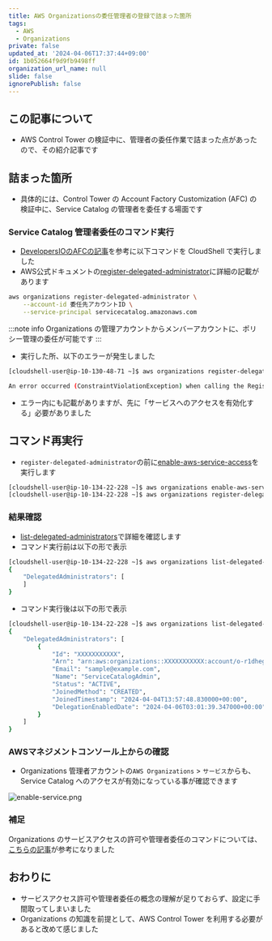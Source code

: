 ```yaml
---
title: AWS Organizationsの委任管理者の登録で詰まった箇所
tags:
  - AWS
  - Organizations
private: false
updated_at: '2024-04-06T17:37:44+09:00'
id: 1b052664f9d9fb9498ff
organization_url_name: null
slide: false
ignorePublish: false
---
```

## この記事について

- AWS Control Tower の検証中に、管理者の委任作業で詰まった点があったので、その紹介記事です

## 詰まった箇所

- 具体的には、Control Tower の Account Factory Customization (AFC) の検証中に、Service Catalog の管理者を委任する場面です

### Service Catalog 管理者委任のコマンド実行

- [DevelopersIOのAFCの記事](https://dev.classmethod.jp/articles/control-tower-account-factory-customization/)を参考に以下コマンドを CloudShell で実行しました
- AWS公式ドキュメントの[register-delegated-administrator](https://awscli.amazonaws.com/v2/documentation/api/latest/reference/organizations/register-delegated-administrator.html)に詳細の記載があります

```bash
aws organizations register-delegated-administrator \
    --account-id 委任先アカウントID \
    --service-principal servicecatalog.amazonaws.com
```

:::note info
Organizations の管理アカウントからメンバーアカウントに、ポリシー管理の委任が可能です
:::

- 実行した所、以下のエラーが発生しました

```bash
[cloudshell-user@ip-10-130-48-71 ~]$ aws organizations register-delegated-administrator --account-id XXXXXXXXXXX --service-principal servicecatalog.amazonaws.com

An error occurred (ConstraintViolationException) when calling the RegisterDelegatedAdministrator operation: You must enable service access before you delegate an administrator for this service. Call the AWS API EnableAWSServiceAccess first.
```

- エラー内にも記載がありますが、先に「サービスへのアクセスを有効化する」必要がありました

## コマンド再実行

- `register-delegated-administrator`の前に[enable-aws-service-access](https://awscli.amazonaws.com/v2/documentation/api/latest/reference/organizations/enable-aws-service-access.html)を実行します

```bash
[cloudshell-user@ip-10-134-22-228 ~]$ aws organizations enable-aws-service-access --service-principal servicecatalog.amazonaws.com
[cloudshell-user@ip-10-134-22-228 ~]$ aws organizations register-delegated-administrator --account-id XXXXXXXXXXX --service-principal servicecatalog.amazonaws.com
```

### 結果確認

- [list-delegated-administrators](https://awscli.amazonaws.com/v2/documentation/api/latest/reference/organizations/list-delegated-administrators.html)で詳細を確認します
- コマンド実行前は以下の形で表示

```bash
[cloudshell-user@ip-10-134-22-228 ~]$ aws organizations list-delegated-administrators
{
    "DelegatedAdministrators": [
    ]
}
```

- コマンド実行後は以下の形で表示

```bash
[cloudshell-user@ip-10-134-22-228 ~]$ aws organizations list-delegated-administrators
{
    "DelegatedAdministrators": [
        {
            "Id": "XXXXXXXXXXX",
            "Arn": "arn:aws:organizations::XXXXXXXXXXX:account/o-r1dheg1ess/XXXXXXXXXXX",
            "Email": "sample@example.com",
            "Name": "ServiceCatalogAdmin",
            "Status": "ACTIVE",
            "JoinedMethod": "CREATED",
            "JoinedTimestamp": "2024-04-04T13:57:48.830000+00:00",
            "DelegationEnabledDate": "2024-04-06T03:01:39.347000+00:00"
        }
    ]
}
```

### AWSマネジメントコンソール上からの確認

- Organizations 管理者アカウントの`AWS Organizations` > `サービス`からも、Service Catalog へのアクセスが有効になっている事が確認できます

![enable-service.png](https://qiita-image-store.s3.ap-northeast-1.amazonaws.com/0/411902/a25d080c-0a2f-3a7a-3a4d-06beea3da57f.png)

### 補足

Organizations のサービスアクセスの許可や管理者委任のコマンドについては、[こちらの記事](https://dev.classmethod.jp/articles/manage-aws-organizations-service-integration-and-delegation-from-cli/)が参考になりました

## おわりに

- サービスアクセス許可や管理者委任の概念の理解が足りておらず、設定に手間取ってしまいました
- Organizations の知識を前提として、AWS Control Tower を利用する必要があると改めて感じました
